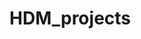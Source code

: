 # HDM_projects

<p align="center>
This repositoty contains all the front-end projects that I developed during my internship at HDM Network.

These websites were created for business partners of the company.

The development has been completely "homemade" with the use of HTML5, CSS3 and Javascript. No frameworks was used.

</p>

<p align="center>
Ce repository contient tous les projets front-end que j'ai développés durant mon stage chez HDM Network.

Ces sites ont été créés pour des partenaires de l'entreprise. 

L'intégration a entièrement été "faite maison" avec l'utilisation de HTML5, CSS3 et javascript. Aucun framework n'a été utilisé.
</p>